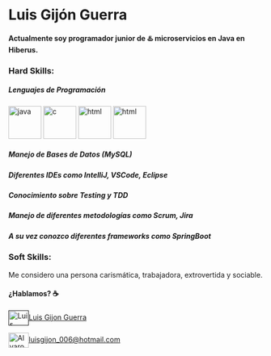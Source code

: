 # Luis Gijón Guerra

#### Actualmente soy programador junior de ♨️ microservicios en Java en Hiberus.

### Hard Skills:

##### Lenguajes de Programación

<p align="left">

<img src="https://cdn.jsdelivr.net/gh/devicons/devicon/icons/java/java-original.svg" alt="java" width="65" height="65"/>
<img src="https://cdn.jsdelivr.net/gh/devicons/devicon/icons/c/c-original.svg"" alt="c" width="65" height="65"/>
<img src="https://cdn.jsdelivr.net/gh/devicons/devicon/icons/html5/html5-original.svg" alt="html" width="65" height="65"/>
<img src="https://cdn.jsdelivr.net/gh/devicons/devicon/icons/php/php-original.svg" alt="html" width="65" height="65" />

</p>

##### Manejo de Bases de Datos (MySQL)
##### Diferentes IDEs como IntelliJ, VSCode, Eclipse
##### Conocimiento sobre Testing y TDD
##### Manejo de diferentes metodologías como Scrum, Jira
##### A su vez conozco diferentes frameworks como SpringBoot

### Soft Skills:    
                                                                                                                    
Me considero una persona carismática, trabajadora, extrovertida y sociable.

#### ¿Hablamos? ☕️

<p align="left">


<a href="" target="blank"><img align="center" src="https://cdn.jsdelivr.net/npm/simple-icons@3.0.1/icons/linkedin.svg" alt="Luis Gijon Guerra" height="30" width="40" />Luis Gijon Guerra</a>

<a href="luisgijon_006@hotmail.com" target="blank"><img align="center" src="https://cdn.jsdelivr.net/npm/simple-icons@3.0.1/icons/gmail.svg" alt="Alvaro Ruiz Crespo" height="30" width="40" />luisgijon_006@hotmail.com</a>

</p>

